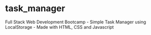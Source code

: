 # task_manager
Full Stack Web Development Bootcamp - Simple Task Manager using LocalStorage - Made with HTML, CSS and Javascript
